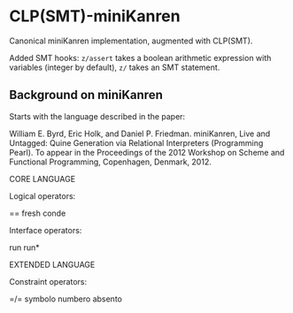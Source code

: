 CLP(SMT)-miniKanren
===================

Canonical miniKanren implementation, augmented with CLP(SMT).

Added SMT hooks: `z/assert` takes a boolean arithmetic expression with variables (integer by default), `z/` takes an SMT statement.

Background on miniKanren
------------------------

Starts with the language described in the paper:

William E. Byrd, Eric Holk, and Daniel P. Friedman.
miniKanren, Live and Untagged: Quine Generation via Relational Interpreters (Programming Pearl).
To appear in the Proceedings of the 2012 Workshop on Scheme and Functional Programming, Copenhagen, Denmark, 2012.


CORE LANGUAGE

Logical operators:

==
fresh
conde

Interface operators:

run
run*


EXTENDED LANGUAGE

Constraint operators:

=/=
symbolo
numbero
absento
